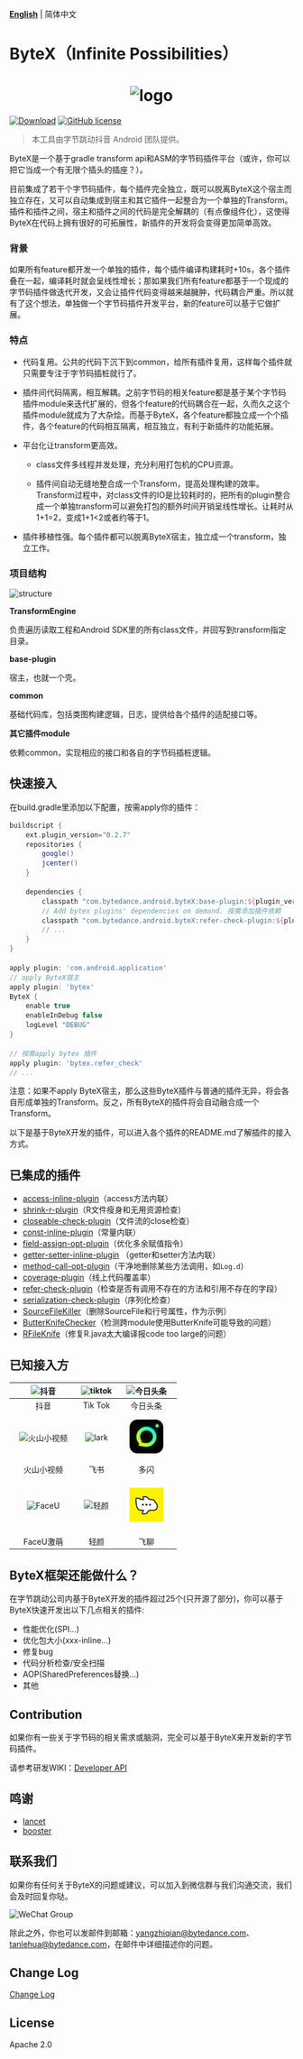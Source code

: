 **[English](README.md)** | 简体中文


# ByteX（Infinite Possibilities）


<h1 align="center">
  <img src="wiki/bytex-logo.png" height="111" width="340"  alt="logo" />
 </h1>

[![Download](https://api.bintray.com/packages/tellh/maven/common/images/download.svg)](https://bintray.com/tellh/maven/common/_latestVersion) [![GitHub license](https://img.shields.io/badge/license-Apache%202-blue)](https://github.com/bytedance/ByteX/blob/master/LICENSE)

> 本工具由字节跳动抖音 Android 团队提供。

ByteX是一个基于gradle transform api和ASM的字节码插件平台（或许，你可以把它当成一个有无限个插头的插座？）。


目前集成了若干个字节码插件，每个插件完全独立，既可以脱离ByteX这个宿主而独立存在，又可以自动集成到宿主和其它插件一起整合为一个单独的Transform。插件和插件之间，宿主和插件之间的代码是完全解耦的（有点像组件化），这使得ByteX在代码上拥有很好的可拓展性，新插件的开发将会变得更加简单高效。

### 背景

如果所有feature都开发一个单独的插件，每个插件编译构建耗时+10s，各个插件叠在一起，编译耗时就会呈线性增长；那如果我们所有feature都基于一个现成的字节码插件做迭代开发，又会让插件代码变得越来越臃肿，代码耦合严重。所以就有了这个想法，单独做一个字节码插件开发平台，新的feature可以基于它做扩展。

### 特点

- 代码复用。公共的代码下沉下到common，给所有插件复用，这样每个插件就只需要专注于字节码插桩就行了。

- 插件间代码隔离，相互解耦。之前字节码的相关feature都是基于某个字节码插件module来迭代扩展的，但各个feature的代码耦合在一起，久而久之这个插件module就成为了大杂烩。而基于ByteX，各个feature都独立成一个个插件，各个feature的代码相互隔离，相互独立，有利于新插件的功能拓展。

- 平台化让transform更高效。

  - class文件多线程并发处理，充分利用打包机的CPU资源。

  - 插件间自动无缝地整合成一个Transform，提高处理构建的效率。Transform过程中，对class文件的IO是比较耗时的，把所有的plugin整合成一个单独transform可以避免打包的额外时间开销呈线性增长。让耗时从1+1=2，变成1+1<2或者约等于1。

- 插件移植性强。每个插件都可以脱离ByteX宿主，独立成一个transform，独立工作。

### 项目结构

![structure](wiki/structure.png)



**TransformEngine**

负责遍历读取工程和Android SDK里的所有class文件，并回写到transform指定目录。

**base-plugin**

宿主，也就一个壳。

**common**

基础代码库，包括类图构建逻辑，日志，提供给各个插件的适配接口等。

**其它插件module**

依赖common，实现相应的接口和各自的字节码插桩逻辑。



## 快速接入

在build.gradle里添加以下配置，按需apply你的插件：

```groovy
buildscript {
    ext.plugin_version="0.2.7"
    repositories {
        google()
        jcenter()
    }
  
    dependencies {
        classpath "com.bytedance.android.byteX:base-plugin:${plugin_version}"
      	// Add bytex plugins' dependencies on demand. 按需添加插件依赖
        classpath "com.bytedance.android.byteX:refer-check-plugin:${plugin_version}"
      	// ...
    }
}

apply plugin: 'com.android.application'
// apply ByteX宿主
apply plugin: 'bytex'
ByteX {
    enable true
    enableInDebug false
    logLevel "DEBUG"
}

// 按需apply bytex 插件
apply plugin: 'bytex.refer_check'
// ...
```

注意：如果不apply ByteX宿主，那么这些ByteX插件与普通的插件无异，将会各自形成单独的Transform。反之，所有ByteX的插件将会自动融合成一个Transform。

以下是基于ByteX开发的插件，可以进入各个插件的README.md了解插件的接入方式。

## 已集成的插件

- [access-inline-plugin](access-inline-plugin/README-zh.md)（access方法内联）
- [shrink-r-plugin](shrink-r-plugin/README-zh.md)（R文件瘦身和无用资源检查）
- [closeable-check-plugin](closeable-check-plugin/README-zh.md)（文件流的close检查）
- [const-inline-plugin](const-inline-plugin/README-zh.md)（常量内联）
- [field-assign-opt-plugin](field-assign-opt-plugin/README-zh.md)（优化多余赋值指令）
- [getter-setter-inline-plugin](getter-setter-inline-plugin/README-zh.md) （getter和setter方法内联）
- [method-call-opt-plugin](method-call-opt-plugin/README-zh.md)（干净地删除某些方法调用，如`Log.d`）
- [coverage-plugin](coverage/README-zh.md)（线上代码覆盖率）
- [refer-check-plugin](refer-check-plugin/README-zh.md)（检查是否有调用不存在的方法和引用不存在的字段）
- [serialization-check-plugin](serialization-check-plugin/README-zh.md)（序列化检查）
- [SourceFileKiller](SourceFileKiller/README-zh.md)（删除SourceFile和行号属性，作为示例）
- [ButterKnifeChecker](butterknife-check-plugin/README-zh.md)（检测跨module使用ButterKnife可能导致的问题）
- [RFileKnife](shrink-r-plugin/RFileKnife-README-zh.md)（修复R.java太大编译报code too large的问题）

## 已知接入方

| <img src="https://sf1-ttcdn-tos.pstatp.com/img/ee-finolhu/a0ca113c9c6d4fb49c9b8bb54a392a00~noop.image" alt="抖音" height="60"/> | <img src="https://sf1-ttcdn-tos.pstatp.com/img/ee-finolhu/a0ca113c9c6d4fb49c9b8bb54a392a00~noop.image" alt="tiktok" height="60"/> | <img src="https://sf6-ttcdn-tos.pstatp.com/img/ee-finolhu/034e2e9d3cfe49f8bb0a3367c9afec47~noop.image" alt="今日头条" height="60"/> |
|:-----------:|:-------:|:-------:|
| 抖音 | Tik Tok | 今日头条 |
| <img src="https://sf1-ttcdn-tos.pstatp.com/img/ee-finolhu/6f2b3dc9b3e945a89565dd67a3e1a3b3~noop.image" height="60" width="60"  alt="火山小视频" style="margin: 10px"/> | <img src="https://sf1-ttcdn-tos.pstatp.com/img/ee-finolhu/d9a7c17402164799becb3b62676e5f88~noop.image"  alt="lark" height="60"/> | <img src="wiki/icons/duoshan.png" height="60" width="60"  alt="多闪" style="margin: 10px"/> | 
| 火山小视频 | 飞书 | 多闪 |
|<img src="https://sf1-ttcdn-tos.pstatp.com/img/ee-finolhu/2b49de98334a4c05b875a7d56df9abab~noop.image" height="60" alt="FaceU" /> | <img src="https://sf3-ttcdn-tos.pstatp.com/img/ee-finolhu/5f2b63d1fc904c47a37c89dd439e2b7a~noop.image" height="60" alt="轻颜"/> | <img src="wiki/icons/feiliao.png" height="60" width="60"  alt="飞聊" style="margin:17px"/> |
| FaceU激萌 | 轻颜| 飞聊|

## ByteX框架还能做什么？
在字节跳动公司内基于ByteX开发的插件超过25个(只开源了部分)，你可以基于ByteX快速开发出以下几点相关的插件:
- 性能优化(SPI...)
- 优化包大小(xxx-inline...)
- 修复bug
- 代码分析检查/安全扫描
- AOP(SharedPreferences替换...)
- 其他

## Contribution

如果你有一些关于字节码的相关需求或脑洞，完全可以基于ByteX来开发新的字节码插件。

请参考研发WIKI：[Developer API](wiki/ByteX-Developer-API-zh.md)

## 鸣谢

- [lancet](https://github.com/eleme/lancet) 
- [booster](https://github.com/didi/booster)

## 联系我们

如果你有任何关于ByteX的问题或建议，可以加入到微信群与我们沟通交流，我们会及时回复你哒。

<img src="https://github.com/yangzhiqian/StaticResource/blob/master/ByteX/wechat_group.jpeg" alt="WeChat Group" />

除此之外，你也可以发邮件到邮箱：yangzhiqian@bytedance.com、tanlehua@bytedance.com，在邮件中详细描述你的问题。

## Change Log

[Change Log](CHANGELOG.md)

## License

Apache 2.0
